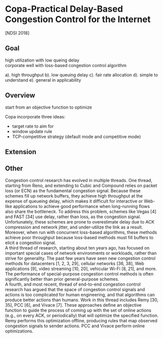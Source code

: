 # Copa-Practical Delay-Based Congestion Control for the Internet

[NDSI 2018]

## Goal
high utilization with low queing delay  
corporate well with loss-based congestion control algorithm

a). high throughput b). low queuing delay c). fair rate allocation d). simple to understand e). general in applicability

## Overview
start from an objective function to optimize

Copa incorporate three ideas:

* target rate to aim for  
* window update rule  
* TCP-competitive strategy (default mode and competitive mode)

## Extension

## Other
Congestion control research has evolved in multiple threads. One thread, starting from Reno, and extending to Cubic and Compound relies on packet loss (or ECN) as the fundamental congestion signal. Because these schemes fill up network buffers, they achieve high throughput at the expense of queueing delay, which makes it difficult for interactive or Web-like applications to achieve good performance when long-running flows also share the bottleneck. To address this problem, schemes like Vegas [4] and FAST [34] use delay, rather than loss, as the congestion signal. Unfortunately, these schemes are prone to overestimate delay due to ACK compression and network jitter, and under-utilize the link as a result. Moreover, when run with concurrent loss-based algorithms, these methods achieve poor throughput because loss-based methods must fill buffers to elicit a congestion signal.  
A third thread of research, starting about ten years ago, has focused on important special cases of network environments or workloads, rather than strive for generality. The past few years have seen new congestion control methods for datacenters [1, 2, 3, 29], cellular networks [36, 38], Web applications [9], video streaming [10, 20], vehicular Wi-Fi [8, 21], and more. The performance of special-purpose congestion control methods is often significantly better than prior general-purpose schemes.  
A fourth, and most recent, thread of end-to-end congestion control research has argued that the space of congestion control signals and actions is too complicated for human engineering, and that algorithms can produce better actions than humans. Work in this thread includes Remy [30, 35], PCC [6], and Vivace [7]. These approaches define an objective function to guide the process of coming up with the set of online actions (e.g., on every ACK, or periodically) that will optimize the specified function. Remy performs this optimization offline, producing rules that map observed congestion signals to sender actions. PCC and Vivace perform online optimizations.